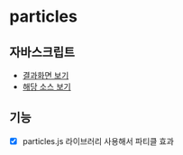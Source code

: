 # particles

## 자바스크립트

* [결과화면 보기](https://yeony1011.github.io/2019script_ex/particles/particles.html)
* [해당 소스 보기](https://github.com/yeony1011/2019script_ex/blob/master/particles/particles.html)

## 기능

* [x] particles.js 라이브러리 사용해서 파티클 효과